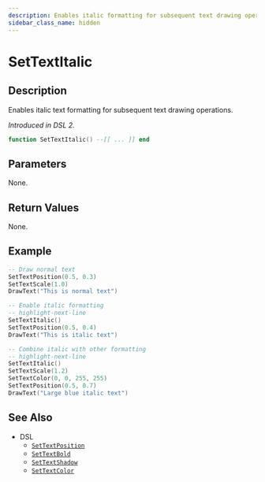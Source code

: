 ```yaml
---
description: Enables italic formatting for subsequent text drawing operations.
sidebar_class_name: hidden
---
```


# SetTextItalic

## Description

Enables italic text formatting for subsequent text drawing operations.

*Introduced in DSL 2.*

```lua
function SetTextItalic() --[[ ... ]] end
```

## Parameters

None.

## Return Values

None.

## Example

```lua
-- Draw normal text
SetTextPosition(0.5, 0.3)
SetTextScale(1.0)
DrawText("This is normal text")

-- Enable italic formatting
-- highlight-next-line
SetTextItalic()
SetTextPosition(0.5, 0.4)
DrawText("This is italic text")

-- Combine italic with other formatting
-- highlight-next-line
SetTextItalic()
SetTextScale(1.2)
SetTextColor(0, 0, 255, 255)
SetTextPosition(0.5, 0.7)
DrawText("Large blue italic text")
```

## See Also

- DSL
  - [`SetTextPosition`](./SetTextPosition)
  - [`SetTextBold`](./SetTextBold)
  - [`SetTextShadow`](./SetTextShadow)
  - [`SetTextColor`](./SetTextColor)
